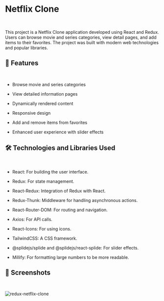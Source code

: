 # Netflix Clone
<br/>

This project is a Netflix Clone application developed using React and Redux. Users can browse movie and series categories, view detail pages, and add items to their favorites. The project was built with modern web technologies and popular libraries.

## 🚀 Features
<br/>

- Browse movie and series categories
  
- View detailed information pages
  
- Dynamically rendered content
  
- Responsive design
  
- Add and remove items from favorites
  
- Enhanced user experience with slider effects

## 🛠️ Technologies and Libraries Used
<br/>

- React: For building the user interface.
  
- Redux: For state management.
  
- React-Redux: Integration of Redux with React.
  
- Redux-Thunk: Middleware for handling asynchronous actions.
  
- React-Router-DOM: For routing and navigation.
  
- Axios: For API calls.
  
- React-Icons: For using icons.
  
- TailwindCSS: A CSS framework.
  
- @splidejs/splide and @splidejs/react-splide: For slider effects.
  
- Millify: For formatting large numbers to be more readable.

## 🌟 Screenshots
<br/>


![redux-netflix-clone](https://github.com/user-attachments/assets/59df36fb-2d68-4216-bb70-a4de537e08e6)



  
